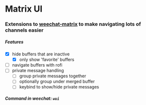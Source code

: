 # Matrix UI
### Extensions to [weechat-matrix](https://github.com/poljar/weechat-matrix) to make navigating lots of channels easier


##### Features
- [x] hide buffers that are inactive
  - [x] only show 'favorite' buffers
- [ ] navigate buffers with rofi
- [ ] private message handling
  - [ ] group private messages together
  - [ ] optionally group under merged buffer
  - [ ] keybind to show/hide private messages

##### Command in weechat: `wui`

